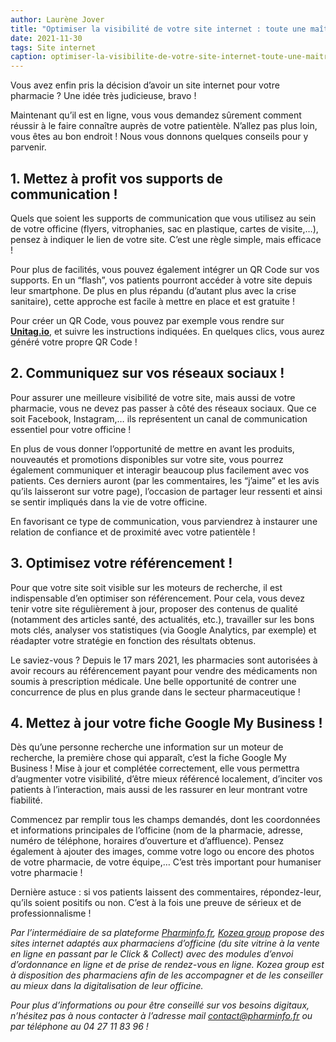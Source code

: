 ```yaml
---
author: Laurène Jover
title: "Optimiser la visibilité de votre site internet : toute une maîtrise !"
date: 2021-11-30
tags: Site internet
caption: optimiser-la-visibilite-de-votre-site-internet-toute-une-maitrise.webp
---
```


Vous avez enfin pris la décision d’avoir un site internet pour votre pharmacie ? Une idée très judicieuse, bravo !

Maintenant qu’il est en ligne, vous vous demandez sûrement comment réussir à le faire connaître auprès de votre patientèle. N’allez pas plus loin, vous êtes au bon endroit ! Nous vous donnons quelques conseils pour y parvenir.

## 1. Mettez à profit vos supports de communication !

Quels que soient les supports de communication que vous utilisez au sein de votre officine (flyers, vitrophanies, sac en plastique, cartes de visite,…), pensez à indiquer le lien de votre site. C’est une règle simple, mais efficace !

Pour plus de facilités, vous pouvez également intégrer un QR Code sur vos supports. En un “flash”, vos patients pourront accéder à votre site depuis leur smartphone. De plus en plus répandu (d’autant plus avec la crise sanitaire), cette approche est facile à mettre en place et est gratuite !

Pour créer un QR Code, vous pouvez par exemple vous rendre sur [**Unitag.io**](https://www.unitag.io/fr/qrcode), et suivre les instructions indiquées. En quelques clics, vous aurez généré votre propre QR Code !

## 2. Communiquez sur vos réseaux sociaux !

Pour assurer une meilleure visibilité de votre site, mais aussi de votre pharmacie, vous ne devez pas passer à côté des réseaux sociaux. Que ce soit Facebook, Instagram,… ils représentent un canal de communication essentiel pour votre officine !

En plus de vous donner l’opportunité de mettre en avant les produits, nouveautés et promotions disponibles sur votre site, vous pourrez également communiquer et interagir beaucoup plus facilement avec vos patients. Ces derniers auront (par les commentaires, les “j’aime” et les avis qu’ils laisseront sur votre page), l’occasion de partager leur ressenti et ainsi se sentir impliqués dans la vie de votre officine.

En favorisant ce type de communication, vous parviendrez à instaurer une relation de confiance et de proximité avec votre patientèle !

## 3. Optimisez votre référencement !

Pour que votre site soit visible sur les moteurs de recherche, il est indispensable d’en optimiser son référencement. Pour cela, vous devez tenir votre site régulièrement à jour, proposer des contenus de qualité (notamment des articles santé, des actualités, etc.), travailler sur les bons mots clés, analyser vos statistiques (via Google Analytics, par exemple) et réadapter votre stratégie en fonction des résultats obtenus.

Le saviez-vous ? Depuis le 17 mars 2021, les pharmacies sont autorisées à avoir recours au référencement payant pour vendre des médicaments non soumis à prescription médicale. Une belle opportunité de contrer une concurrence de plus en plus grande dans le secteur pharmaceutique !

## 4. Mettez à jour votre fiche Google My Business !

Dès qu’une personne recherche une information sur un moteur de recherche, la première chose qui apparaît, c’est la fiche Google My Business ! Mise à jour et complétée correctement, elle vous permettra d’augmenter votre visibilité, d’être mieux référencé localement, d’inciter vos patients à l’interaction, mais aussi de les rassurer en leur montrant votre fiabilité.

Commencez par remplir tous les champs demandés, dont les coordonnées et informations principales de l’officine (nom de la pharmacie, adresse, numéro de téléphone, horaires d’ouverture et d’affluence). Pensez également à ajouter des images, comme votre logo ou encore des photos de votre pharmacie, de votre équipe,… C’est très important pour humaniser votre pharmacie !

Dernière astuce : si vos patients laissent des commentaires, répondez-leur, qu’ils soient positifs ou non. C’est à la fois une preuve de sérieux et de professionnalisme !

_Par l’intermédiaire de sa plateforme_ [_Pharminfo.fr_](https://www.pharminfo.fr/)_,_ [_Kozea group_](https://kozea.fr/) _propose des sites internet adaptés aux pharmaciens d’officine (du site vitrine à la vente en ligne en passant par le Click & Collect) avec des modules d’envoi d’ordonnance en ligne et de prise de rendez-vous en ligne. Kozea group est à disposition des pharmaciens afin de les accompagner et de les conseiller au mieux dans la digitalisation de leur officine._

_Pour plus d’informations ou pour être conseillé sur vos besoins digitaux, n’hésitez pas à nous contacter à l’adresse mail contact@pharminfo.fr ou par téléphone au 04 27 11 83 96 !_
